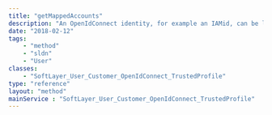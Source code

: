```yaml
---
title: "getMappedAccounts"
description: "An OpenIdConnect identity, for example an IAMid, can be linked or mapped to one or more individual SoftLayer users, but no more than one SoftLayer user per account. This effectively links the OpenIdConnect identity to those accounts. This API returns a list of all active accounts for which there is a link between the OpenIdConnect identity and a SoftLayer user. Invoke this only on IAMid-authenticated users. "
date: "2018-02-12"
tags:
    - "method"
    - "sldn"
    - "User"
classes:
    - "SoftLayer_User_Customer_OpenIdConnect_TrustedProfile"
type: "reference"
layout: "method"
mainService : "SoftLayer_User_Customer_OpenIdConnect_TrustedProfile"
---
```

